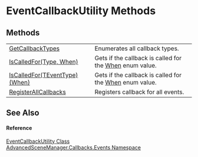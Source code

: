 # EventCallbackUtility Methods




## Methods
<table>
<tr>
<td><a href="M_AdvancedSceneManager_Callbacks_Events_EventCallbackUtility_GetCallbackTypes">GetCallbackTypes</a></td>
<td>Enumerates all callback types.</td></tr>
<tr>
<td><a href="M_AdvancedSceneManager_Callbacks_Events_EventCallbackUtility_IsCalledFor">IsCalledFor(Type, When)</a></td>
<td>Gets if the callback is called for the <a href="T_AdvancedSceneManager_Core_Callbacks_When">When</a> enum value.</td></tr>
<tr>
<td><a href="M_AdvancedSceneManager_Callbacks_Events_EventCallbackUtility_IsCalledFor__1">IsCalledFor(TEventType)(When)</a></td>
<td>Gets if the callback is called for the <a href="T_AdvancedSceneManager_Core_Callbacks_When">When</a> enum value.</td></tr>
<tr>
<td><a href="M_AdvancedSceneManager_Callbacks_Events_EventCallbackUtility_RegisterAllCallbacks">RegisterAllCallbacks</a></td>
<td>Registers callback for all events.</td></tr>
</table>

## See Also


#### Reference
<a href="T_AdvancedSceneManager_Callbacks_Events_EventCallbackUtility">EventCallbackUtility Class</a>  
<a href="N_AdvancedSceneManager_Callbacks_Events">AdvancedSceneManager.Callbacks.Events Namespace</a>  
